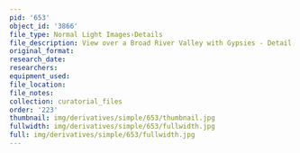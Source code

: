 ```yaml
---
pid: '653'
object_id: '3866'
file_type: Normal Light Images›Details
file_description: View over a Broad River Valley with Gypsies - Detail 3
original_format:
research_date:
researchers:
equipment_used:
file_location:
file_notes:
collection: curatorial_files
order: '223'
thumbnail: img/derivatives/simple/653/thumbnail.jpg
fullwidth: img/derivatives/simple/653/fullwidth.jpg
full: img/derivatives/simple/653/fullwidth.jpg
---
```


